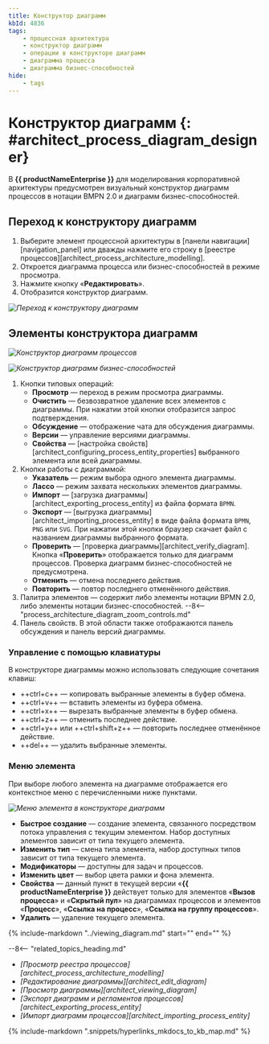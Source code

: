 ```yaml
---
title: Конструктор диаграмм
kbId: 4836
tags:
    - процессная архитектура
    - конструктор диаграмм
    - операции в конструкторе диаграмм
    - диаграмма процесса
    - диаграмма бизнес-способностей
hide:
    - tags
---
```


# Конструктор диаграмм {: #architect_process_diagram_designer}

В **{{ productNameEnterprise }}** для моделирования корпоративной архитектуры предусмотрен визуальный конструктор диаграмм процессов в нотации BMPN 2.0 и диаграмм бизнес-способностей.

## Переход к конструктору диаграмм

1. Выберите элемент процессной архитектуры в [панели навигации][navigation_panel] или дважды нажмите его строку в [реестре процессов][architect_process_architecture_modelling].
2. Откроется диаграмма процесса или бизнес-способностей в режиме просмотра.
3. Нажмите кнопку «**Редактировать**».
4. Отобразится конструктор диаграмм.

*![Переход к конструктору диаграмм](process_architecture_modeling_edit_diagram.png)*

## Элементы конструктора диаграмм

*![Конструктор диаграмм процессов](process_architecture_modeling_process_diagram_designer.png)*

*![Конструктор диаграмм бизнес-способностей](process_architecture_modeling_business_capabilities_diagram_designer.png)*

1. Кнопки типовых операций:
    * **Просмотр** <i class="fa-light fa-eye"></i> — переход в режим просмотра диаграммы.
    * **Очистить** <i class="fa-light fa-trash"></i> — безвозвратное удаление всех элементов с диаграммы. При нажатии этой кнопки отобразится запрос подтверждения.
    * **Обсуждение** <i class="fa-light fa-comment-dots"></i> — отображение чата для обсуждения диаграммы.
    * **Версии** <i class="fa-light fa-code-branch"></i> — управление версиями диаграммы.
    * **Свойства** <i class="fa-light fa-sidebar-flip"></i> — [настройка свойств][architect_configuring_process_entity_properties] выбранного элемента или всей диаграммы.
2. Кнопки работы с диаграммой:
    * **Указатель** <i class=" fal  fa-arrow-pointer "></i> — режим выбора одного элемента диаграммы.
    * **Лассо** <i class=" fal  fa-square-dashed "></i> — режим захвата нескольких элементов диаграммы.
    * **Импорт** <i class=" fal  fa-file-import "></i> — [загрузка диаграммы][architect_exporting_process_entity] из файла формата `BPMN`.
    * **Экспорт** <i class=" fal  fa-file-export "></i> — [выгрузка диаграммы][architect_importing_process_entity] в виде файла формата `BPMN`, `PNG` или `SVG`. При нажатии этой кнопки браузер скачает файл с названием диаграммы выбранного формата.
    * **Проверить** <i class="fa-light  fa-circle-exclamation-check"></i> — [проверка диаграммы][architect_verify_diagram]. Кнопка «**Проверить**» отображается только для диаграмм процессов. Проверка диаграмм бизнес-способностей не предусмотрена.
    * **Отменить** <i class=" fal  fa-arrow-rotate-left "></i> — отмена последнего действия.
    * **Повторить** <i class=" fal  fa-arrow-rotate-right "></i> — повтор последнего отменённого действия.
3. Палитра элементов — содержит либо элементы нотации BPMN 2.0, либо элементы нотации бизнес-способностей.
--8<-- "process_architecture_diagram_zoom_controls.md"
6. Панель свойств. В этой области также отображаются панель обсуждения и панель версий диаграммы.

### Управление с помощью клавиатуры

В конструкторе диаграммы можно использовать следующие сочетания клавиш:

- ++ctrl+c++ — копировать выбранные элементы в буфер обмена.
- ++ctrl+v++ — вставить элементы из буфера обмена.
- ++ctrl+x++ — вырезать выбранные элементы в буфер обмена.
- ++ctrl+z++ — отменить последнее действие.
- ++ctrl+y++ или ++ctrl+shift+z++ — повторить последнее отменённое действие.
- ++del++ — удалить выбранные элементы.

### Меню элемента

При выборе любого элемента на диаграмме отображается его контекстное меню с перечисленными ниже пунктами.

*![Меню элемента в конструкторе диаграмм](process_architecture_modeling_diagram_designer_element_menu.png)*

* **Быстрое создание** — создание элемента, связанного посредством потока управления с текущим элементом. Набор доступных элементов зависит от типа текущего элемента.
* **Изменить тип** — смена типа элемента, набор доступных типов зависит от типа текущего элемента.
* **Модификаторы** — доступны для задач и процессов.
* **Изменить цвет** — выбор цвета рамки и фона элемента.
* **Свойства** — данный пункт в текущей версии «**{{ productNameEnterprise }}** действует только для элементов «**Вызов процесса**» и «**Скрытый пул**» на диаграммах процессов и элементов «**Процесс**», «**Ссылка на процесс**», «**Ссылка на группу процессов**».
* **Удалить** — удаление текущего элемента.

{%
include-markdown "../viewing_diagram.md"
start="<!--navigating-to-child-start-->"
end="<!--navigating-to-child-end-->"
%}

<div class="relatedTopics" markdown="block">

--8<-- "related_topics_heading.md"

- _[Просмотр реестра процессов][architect_process_architecture_modelling]_
- _[Редактирование диаграммы][architect_edit_diagram]_
- _[Просмотр диаграммы][architect_viewing_diagram]_
- _[Экспорт диаграмм и регламентов процессов][architect_exporting_process_entity]_
- _[Импорт диаграмм процессов][architect_importing_process_entity]_

</div>


{% include-markdown ".snippets/hyperlinks_mkdocs_to_kb_map.md" %}

